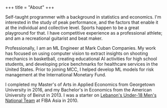 +++
title = "About"
+++

Self-taught programmer with a background in statistics and economics. I'm interested in the study of peak performance, and the factors that enable it at the individual and collective level. Sports happen to be a great playground for that. I have competitive experience as a professional athlete; and am a recreational guitarist and beat maker. 

Professionally, I am an ML Engineer at Mark Cuban Companies. My work has focused on using computer vision to extract insights on shooting mechanics in basketball, creating educational AI activities for high school students, and developing price benchmarks for healthcare services in the United States. Prior to joining MCC, I helped develop ML models for risk management at the International Monetary Fund.

I completed my Master's of Arts in Applied Economics from Georgetown University in 2016, and my Bachelor's in Economics from the American University of Beirut in 2013. I was a starter on [Lebanon's Under-18 Men's National Team](https://basketball.asia-basket.com/player/Ramzy-Al-Amine/Lebanon/Lebanese-U18-National-Team/204964) at FIBA Asia in 2010. 
